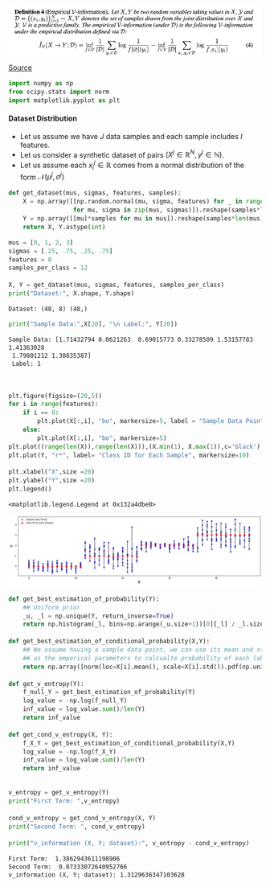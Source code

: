 ![](figures/def_4.png)
[Source](https://openreview.net/forum?id=r1eBeyHFDH)


```python
import numpy as np
from scipy.stats import norm
import matplotlib.pyplot as plt
```

#### Dataset Distribution
- Let us assume we have $J$ data samples and each sample includes $I$ features.
- Let us consider a synthetic dataset of pairs $(X^j \in \mathbb{R}^N,y^j \in \mathbb{N})$.
- Let us assume each $x^j_i \in \mathbb{R}$ comes from a normal distribution of the form $\mathcal{N}(\mu^j, \sigma^j)$


```python
def get_dataset(mus, sigmas, features, samples):
    X = np.array([[np.random.normal(mu, sigma, features) for _ in range(samples)] 
                  for mu, sigma in zip(mus, sigmas)]).reshape(samples*len(mus),features)
    Y = np.array([[mu]*samples for mu in mus]).reshape(samples*len(mus))
    return X, Y.astype(int)
```


```python
mus = [0, 1, 2, 3]
sigmas = [.25, .75, .25, .75]
features = 8
samples_per_class = 12

X, Y = get_dataset(mus, sigmas, features, samples_per_class)
print("Dataset:", X.shape, Y.shape)
```

    Dataset: (48, 8) (48,)



```python
print("Sample Data:",X[20], "\n Label:", Y[20])
```

    Sample Data: [1.71432794 0.0621263  0.69015773 0.33278509 1.53157783 1.41363028
     1.79801212 1.38835387] 
     Label: 1



```python


plt.figure(figsize=(20,5))
for i in range(features):
    if i == 0:
        plt.plot(X[:,i], "bo", markersize=5, label = "Sample Data Points")
    else:
        plt.plot(X[:,i], "bo", markersize=5)
plt.plot((range(len(X)),range(len(X))),(X.min(1), X.max(1)),c='black')
plt.plot(Y, "r*", label= "Class ID for Each Sample", markersize=10)

plt.xlabel("X",size =20)
plt.ylabel("Y",size =20)
plt.legend()
```




    <matplotlib.legend.Legend at 0x132a4dbe0>




![png](figures/output_6_1.png)



```python
def get_best_estimation_of_probability(Y):
    ## Uniform prior
    _u, _l = np.unique(Y, return_inverse=True)    
    return np.histogram(_l, bins=np.arange(_u.size+1))[0][_l] / _l.size

def get_best_estimation_of_conditional_probability(X,Y):
    ## We assume having a sample data point, we can use its mean and std 
    ## as the emperical parameters to calcualte probability of each label.
    return np.array([norm(loc=X[i].mean(), scale=X[i].std()).pdf(np.unique(Y))[Y[i]] for i in range(X.shape[0])])

def get_v_entropy(Y):
    f_null_Y = get_best_estimation_of_probability(Y)
    log_value = -np.log(f_null_Y)
    inf_value = log_value.sum()/len(Y)
    return inf_value

def get_cond_v_entropy(X, Y):
    f_X_Y = get_best_estimation_of_conditional_probability(X,Y)
    log_value = -np.log(f_X_Y)
    inf_value = log_value.sum()/len(Y)
    return inf_value
```


```python

v_entropy = get_v_entropy(Y)
print("First Term: ",v_entropy)

cond_v_entropy = get_cond_v_entropy(X, Y)
print("Second Term: ", cond_v_entropy)

print("v_information (X, Y; dataset):", v_entropy - cond_v_entropy)
```

    First Term:  1.3862943611198906
    Second Term:  0.07333072640952766
    v_information (X, Y; dataset): 1.3129636347103628


